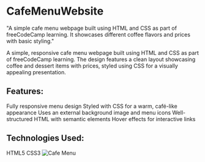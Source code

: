 # CafeMenuWebsite
"A simple cafe menu webpage built using HTML and CSS as part of freeCodeCamp learning. It showcases different coffee flavors and prices with basic styling."

A simple, responsive cafe menu webpage built using HTML and CSS as part of freeCodeCamp learning. The design features a clean layout showcasing coffee and dessert items with prices, styled using CSS for a visually appealing presentation.
## Features:
Fully responsive menu design
Styled with CSS for a warm, café-like appearance
Uses an external background image and menu icons
Well-structured HTML with semantic elements
Hover effects for interactive links
## Technologies Used:
HTML5
CSS3
![Cafe Menu](https://github.com/user-attachments/assets/86c4acc2-6240-4d86-901c-834c2c2df43f)




